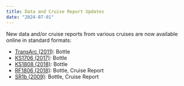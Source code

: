 ```yaml
---
title: Data and Cruise Report Updates
date: "2024-07-01"
---
```


New data and/or cruise reports from various cruises are now available online in standard formats:

- [TransArc (2011)][4]: Bottle
- [KS1706 (2017)][1]: Bottle
- [KS1808 (2018)][2]: Bottle
- [RF1806 (2018)][5]: Bottle, Cruise Report
- [SR1b (2009)][3]: Bottle, Cruise Report


[1]: /cruise/49UF20170719
[2]: /cruise/49UF20180927
[3]: /cruise/74JC20091118
[4]: /cruise/06AQ20110805
[5]: /cruise/49UP20180806

